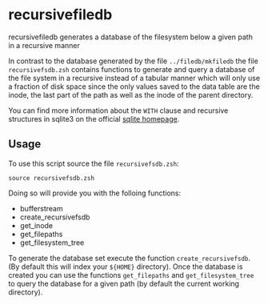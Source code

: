 # recursivefiledb

recursivefiledb generates a database of the filesystem below a given path in a recursive manner

In contrast to the database generated by the file `../filedb/mkfiledb` the file `recursivefsdb.zsh` contains functions to generate and query a database of the file system in a recursive instead of a tabular manner which will only use a fraction of disk space since the only values saved to the data table are the inode, the last part of the path as well as the inode of the parent directory.

You can find more information about the `WITH` clause and recursive structures in sqlite3 on the official [sqlite homepage](https://sqlite.org/lang_with.html).

## Usage

To use this script source the file `recursivefsdb.zsh`:

```
source recursivefsdb.zsh
```

Doing so will provide you with the folloing functions:

- bufferstream
- create_recursivefsdb
- get_inode
- get_filepaths
- get_filesystem_tree

To generate the database set execute the function `create_recursivefsdb`. (By default this will index your `${HOME}` directory).
Once the database is created you can use the functions `get_filepaths` and `get_filesystem_tree` to query the database for a given path (by default the current working directory).
